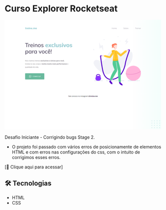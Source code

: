 # Curso Explorer Rocketseat

![preview](./.github/preview.png)

Desafio Iniciante - Corrigindo bugs Stage 2.

- O projeto foi passado com vários erros de posicionamente de elementos HTML e com erros nas configurações do css, com o intuito de corrigimos esses erros.

[🔗 Clique aqui para acessar]

## 🛠️ Tecnologias

- HTML
- CSS
